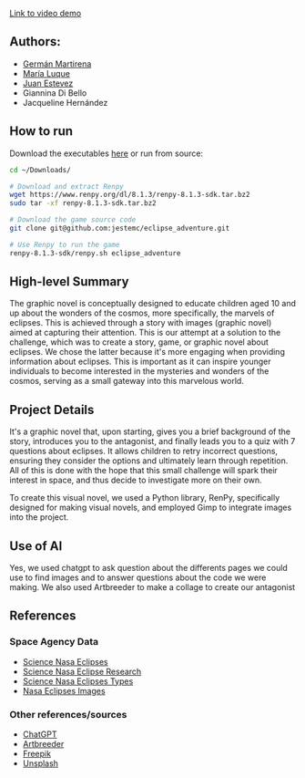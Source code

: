 [Link to video demo](https://youtu.be/jl3yqo046G4)

## Authors:
- [Germán Martirena](https://uy.linkedin.com/in/german-martirena-29566a1bb)
- [María Luque](https://www.linkedin.com/in/mar%C3%ADa-luque/)
- [Juan Estevez](https://www.linkedin.com/in/juan-estevez-/) 
- Giannina Di Bello
- Jacqueline Hernández

## How to run
Download the executables [here](https://github.com/jestemc/eclipse_adventure/releases/latest) or run from source:
```bash
cd ~/Downloads/

# Download and extract Renpy
wget https://www.renpy.org/dl/8.1.3/renpy-8.1.3-sdk.tar.bz2
sudo tar -xf renpy-8.1.3-sdk.tar.bz2

# Download the game source code
git clone git@github.com:jestemc/eclipse_adventure.git

# Use Renpy to run the game
renpy-8.1.3-sdk/renpy.sh eclipse_adventure
```

## High-level Summary
The graphic novel is conceptually designed to educate children aged 10 and up about the wonders of the cosmos, more specifically, the marvels of eclipses. This is achieved through a story with images (graphic novel) aimed at capturing their attention. This is our attempt at a solution to the challenge, which was to create a story, game, or graphic novel about eclipses. We chose the latter because it's more engaging when providing information about eclipses. This is important as it can inspire younger individuals to become interested in the mysteries and wonders of the cosmos, serving as a small gateway into this marvelous world.


## Project Details
It's a graphic novel that, upon starting, gives you a brief background of the story, introduces you to the antagonist, and finally leads you to a quiz with 7 questions about eclipses. It allows children to retry incorrect questions, ensuring they consider the options and ultimately learn through repetition. All of this is done with the hope that this small challenge will spark their interest in space, and thus decide to investigate more on their own.


To create this visual novel, we used a Python library, RenPy, specifically designed for making visual novels, and employed Gimp to integrate images into the project.

## Use of AI
Yes, we used chatgpt to ask question about the differents pages we could use to find images and to answer questions about the code we were making. We also used Artbreeder to make a collage to create our antagonist

## References
### Space Agency Data
- [Science Nasa Eclipses](https://science.nasa.gov/eclipses/)
- [Science Nasa Eclipse Research]( https://science.nasa.gov/eclipses/nasa-research/)
- [Science Nasa Eclipses Types](https://science.nasa.gov/eclipses/types/)
- [Nasa Eclipses Images](https://images.nasa.gov/search?q=eclipse)

### Other references/sources
- [ChatGPT](https://chat.openai.com/)
- [Artbreeder](https://www.artbreeder.com/)
- [Freepik](https://www.freepik.es/vector-gratis/silueta-nino-diseno-plano_42112550.htm#query=child%20silhoutte&amp;position=21&amp;from_view=search&amp;track=ais"&gt;Freepik)
- [Unsplash](https://unsplash.com/)



